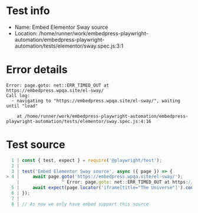 # Test info

- Name: Embed Elementor Sway source
- Location: /home/runner/work/embedpress-playwright-automation/embedpress-playwright-automation/tests/elementor/sway.spec.js:3:1

# Error details

```
Error: page.goto: net::ERR_TIMED_OUT at https://embedpress.wpqa.site/el-sway/
Call log:
  - navigating to "https://embedpress.wpqa.site/el-sway/", waiting until "load"

    at /home/runner/work/embedpress-playwright-automation/embedpress-playwright-automation/tests/elementor/sway.spec.js:4:16
```

# Test source

```ts
  1 | const { test, expect } = require('@playwright/test');
  2 |
  3 | test('Embed Elementor Sway source', async ({ page }) => {
> 4 |     await page.goto('https://embedpress.wpqa.site/el-sway/');
    |                ^ Error: page.goto: net::ERR_TIMED_OUT at https://embedpress.wpqa.site/el-sway/
  5 |     await expect(page.locator('iframe[title="The Universe"]').contentFrame().getByRole('paragraph').filter({ hasText: 'A cheat sheet for what’s' })).toBeVisible();
  6 | });
  7 |
  8 | // As now we only have embed support this source 
```